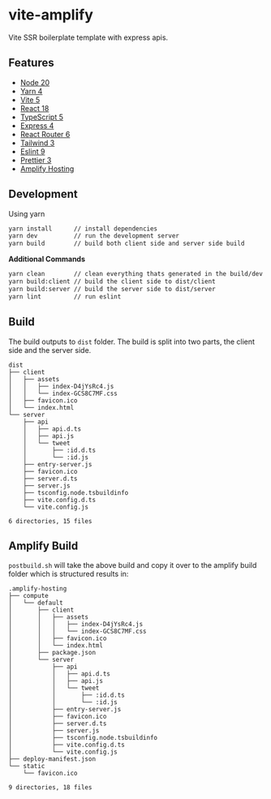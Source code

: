 # vite-amplify

Vite SSR boilerplate template with express apis.

## Features

* [Node 20](https://nodejs.org/docs)
* [Yarn 4](https://classic.yarnpkg.com/en/docs)
* [Vite 5](https://vitejs.dev/guide/)
* [React 18](https://react.dev/reference/react)
* [TypeScript 5](https://www.typescriptlang.org/docs/)
* [Express 4](https://expressjs.com/en/4x/api.html)
* [React Router 6](https://reactrouter.com/en/main)
* [Tailwind 3](https://tailwindcss.com/docs)
* [Eslint 9](https://eslint.org/docs/latest/)
* [Prettier 3](https://prettier.io/docs/en/)
* [Amplify Hosting](https://docs.aws.amazon.com/amplify/latest/userguide)

## Development

Using yarn
```bash
yarn install      // install dependencies
yarn dev          // run the development server
yarn build        // build both client side and server side build
```

**Additional Commands**

```bash
yarn clean        // clean everything thats generated in the build/dev process
yarn build:client // build the client side to dist/client
yarn build:server // build the server side to dist/server
yarn lint         // run eslint
```

## Build

The build outputs to `dist` folder. The build is split into two parts, the client side and the server side.

```console
dist
├── client
│   ├── assets
│   │   ├── index-D4jYsRc4.js
│   │   └── index-GCS8C7MF.css
│   ├── favicon.ico
│   └── index.html
└── server
    ├── api
    │   ├── api.d.ts
    │   ├── api.js
    │   └── tweet
    │       ├── :id.d.ts
    │       └── :id.js
    ├── entry-server.js
    ├── favicon.ico
    ├── server.d.ts
    ├── server.js
    ├── tsconfig.node.tsbuildinfo
    ├── vite.config.d.ts
    └── vite.config.js

6 directories, 15 files
```

## Amplify Build

`postbuild.sh` will take the above build and copy it over to the amplify build folder which is structured results in:

```console
.amplify-hosting
├── compute
│   └── default
│       ├── client
│       │   ├── assets
│       │   │   ├── index-D4jYsRc4.js
│       │   │   └── index-GCS8C7MF.css
│       │   ├── favicon.ico
│       │   └── index.html
│       ├── package.json
│       └── server
│           ├── api
│           │   ├── api.d.ts
│           │   ├── api.js
│           │   └── tweet
│           │       ├── :id.d.ts
│           │       └── :id.js
│           ├── entry-server.js
│           ├── favicon.ico
│           ├── server.d.ts
│           ├── server.js
│           ├── tsconfig.node.tsbuildinfo
│           ├── vite.config.d.ts
│           └── vite.config.js
├── deploy-manifest.json
└── static
    └── favicon.ico

9 directories, 18 files
```

